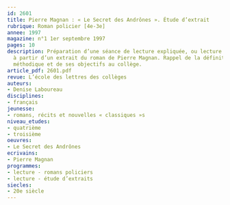 ```yaml
---
id: 2601
title: Pierre Magnan : « Le Secret des Andrônes ». Étude d’extrait 
rubrique: Roman policier [4e-3e]
annee: 1997
magazine: n°1 1er septembre 1997
pages: 10
description: Préparation d’une séance de lecture expliquée, ou lecture méthodique,
  à partir d’un extrait du roman de Pierre Magnan. Rappel de la définition de la lecture
  méthodique et de ses objectifs au collège.
article_pdf: 2601.pdf
revue: L’école des lettres des collèges
auteurs:
- Denise Laboureau
disciplines:
- français
jeunesse:
- romans, récits et nouvelles « classiques »s
niveau_etudes:
- quatrième
- troisième
oeuvres:
- Le Secret des Andrônes
ecrivains:
- Pierre Magnan
programmes:
- lecture - romans policiers
- lecture - étude d’extraits
siecles:
- 20e siècle
---
```

